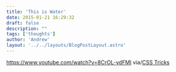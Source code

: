 ```yaml
---
title: 'This is Water'
date: 2015-01-21 16:29:32
draft: false
description: ""
tags: ['thoughts']
author: 'Andrew'
layout: '../../layouts/BlogPostLayout.astro'
---
```


https://www.youtube.com/watch?v=8CrOL-ydFMI via/[CSS Tricks](http://css-tricks.com/web-devvy-ways-practice-gratitude-empathy/)
